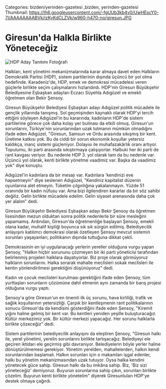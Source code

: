 Categories: bizden/yerinden-gazetesi ,bizden, yerinden-gazetesi
Thumbnail: https://lh6.googleusercontent.com/-fgUUb3kb4v0/UwHEscY0-7I/AAAAAAAABVk/izKyKdCLZVk/w960-h470-no/giresun.JPG


# Giresun'da Halkla Birlikte Yöneteceğiz


![HDP Aday Tanıtımı Fotoğrafı](https://lh6.googleusercontent.com/-fgUUb3kb4v0/UwHEscY0-7I/AAAAAAAABVk/izKyKdCLZVk/w960-h470-no/giresun.JPG)

Halkları, kent yönetimi mekanizmalarında karar almaya davet eden Halkların Demokratik Partisi (HDP), sistem partilerinin dışında üçüncü bir yol olma hedefinde. Karadeniz'de, HDP, emek ve demokrasi mücadelesi veren güçlerle birlikte seçim çalışmalarını hızlandırdı. HDP'nin Giresun Büyükşehir Belediyesine Eşbaşkan adayları Eczacı Süyehla Adıgüzel ve emekli öğretmen olan Bekir Şensoy. 

Giresun Büyükşehir Belediyesi Eşbaşkan adayı Adıgüzel politik mücadele ile gençlik yıllarında tanışmış. Sol geçmişinden kaynaklı olarak HDP'yi tercih ettiğini söyleyen Adıgüzel'in bu kararında, kadınların HDP'de sistem partilerine görece çok daha kolay yer bulması da etkili olmuş. Giresun'un sorunlarını, Türkiye'nin sorunlarından uzak tutmanın mümkün olmadığını ifade eden Adıgüzel, "Giresun, Samsun ve Ordu arasında sıkışmış bir kent. Üretime katkısı yok. Bu da ciddi bir sorun ekonomik koşullar yetersiz kaldıkça, inanç sistemi güçleniyor. Dolayısı ile muhafazakârlık oranı artıyor. Topulumu, iki parti arasında sıkıştırmaya çalışıyorlar. Halbuki her iki parti de rant kavgası veriyor. Bu nedenle HDP 3. yol olarak tam da bu nedenle var. Üçüncü yol olarak, kenti birlikte yönetme vaadimiz var. Başka da vaadimiz yok" diye konuştu. 

Adıgüzel'in kadınlara da bir mesajı var. Kadınlara 'kendinizi eve hapsetmeyin" diye seslenen Adıgüzel, "Kendiniz kapitalist düzenin oyunlarına alet etmeyin. Tüketim çılgınlığına yakalanmayın. Yüzde 51 oranında bir kadın nüfusu var. Ama bizi ilgilendiren kararlar da bir söz sahibi değiliz. Gelin birlikte mücadele edelim. Gelin siyaset arenasında daha çok yer alalım" dedi.

Giresun Büyükşehir Belediyesi Eşbaşkan adayı Bekir Şensoy da öğretmen lisesinden mezun olduktan sonra politik nedenlerle bir süre mesleğini yapamamış. Ardından, Giresun'da öğretmenliğe başlayan Şensoy, emekli olana kadar, muhalif kişiliği boyunca sık sık sürgün edilmiş. Belediyecilik anlayışını katılımcı demokrasi olarak özetleyen Şensoy mevcut sistemin sorunları yaşayanları, politikanın dışında tuttuğuna dikkat çekti. 

Demokrasinin en iyi uygulanacağı yerlerin yereller olduğuna vurgu yapan Şensoy, "Halkın hiçbir sorununu çözmeyen bir iki parti yöneticisi tarafından belirlenmiş projeleri halklara dayatıyorlar. Biz proje olarak görmüyoruz halkların sorunlarını. Halka sorarak mahalle meclisleri sokak meclisleri ile kentin yönlendirilmesi gerektiğini düşünüyoruz" dedi. 

Kadın ve çocuk meclisleri kurulması gerektiğini ifade eden Şensoy, tüm yurttaşları sorunların çözümüne dahil etmenin aynı zamanda bir barış projesi olduğuna vurgu yaptı. 

Şensoy'a göre Giresun'un en önemli ilk üç sorunu, hava kirliliği, trafik ve sağlık koşullarının yetersizliği. Çarpık bir kentleşmenin rant politikalarının sonucu Giresun'da da kendisini gösterdiğini ifade eden Şensoy, "Kiremit yığını haline gelmiş bir kent var. Bu kentleri yeniden yeşille buluşturacağız. Kültür merkezimiz yok. Bir kültür merkezi yapacağız. Her sorunu halklarla birlikte çözeceğiz" dedi. 

Sistem partilerinin belediyecilik anlayışını da eleştiren Şensoy, "Giresun halkı ile, yerel yönetimi, yerelin sorunlarını birlikte tartışacağız. Belediyeyi ele geçiren iktidarı ele geçirmiş gibi davranıyor. Belediyelerin böyle yerler haline dönüştürülmemesi gerekiyor. Yönetim yerelden, mahallelerden, halkın kendi sorunlarından başlamalı. Halkın sorunları için o makamları işgal edenler, halkı bu yönetim mekanizmasından uzak tutuyor. Oysa halka kendini yönetecek güce sahip. Giresun halkı da bu imkâna sahip. Biz, 'Biz sizi yöneteceğiz' demiyoruz. Buyurun sorunlarına sahip çıkın, sorunları birlikte çözelim. Buyurun kenti birlikte yönetelim" diyerek Giresunluları HDP'ye destek olmaya çağırdı.
